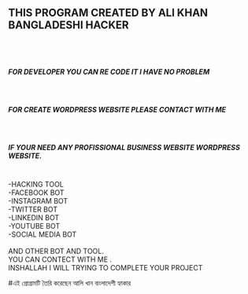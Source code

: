 <h2> THIS PROGRAM CREATED BY ALI KHAN BANGLADESHI HACKER <h2> </br>
<h5>FOR DEVELOPER YOU CAN RE CODE IT I HAVE NO PROBLEM</h5> </br>
<h5> FOR CREATE WORDPRESS WEBSITE PLEASE CONTACT WITH ME</h5> </br>
<h5>IF YOUR NEED ANY PROFISSIONAL BUSINESS WEBSITE WORDPRESS WEBSITE.</h5> </br>
-HACKING TOOL </br>
-FACEBOOK BOT </br>
-INSTAGRAM BOT </br>
-TWITTER BOT </br>
-LINKEDIN BOT </br>
-YOUTUBE BOT </br>
-SOCIAL MEDIA BOT </br>
</br>
AND OTHER BOT  AND TOOL. </br>
YOU CAN CONTECT WITH ME .</br>
INSHALLAH I WILL TRYING TO COMPLETE YOUR PROJECT</br>

#এই প্রোগ্রামটি তৈরি করেছেন আলি খান বাংলাদেশী হ্যাকার

